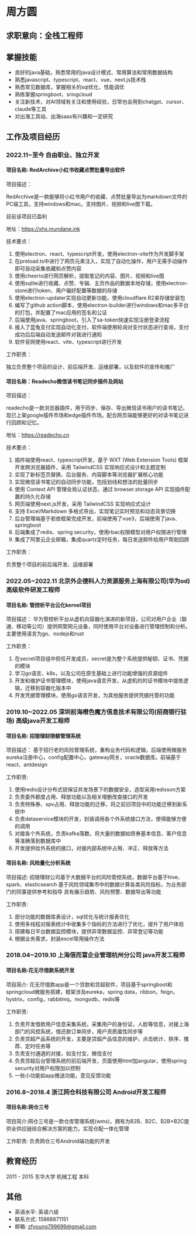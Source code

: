 # 周方圆
##  求职意向：全栈工程师

##  掌握技能
- 良好的java基础，熟悉常用的java设计模式、常用算法和常用数据结构
- 熟悉javascript、typescript、react、vue、next.js技术栈
- 熟悉常见数据库，掌握相关的sql优化、性能调优
- 熟练掌握springboot、sringcloud
- 关注新技术，对AI领域有关注和使用经验，日常也会用到chatgpt、cursor、claude等工具
- 对出海工具站、出海saas有兴趣和一定研究

## 工作及项目经历
### 2022.11~至今    自由职业、独立开发
#### 项目名称:  RedArchive小红书收藏点赞批量导出软件

项目描述：

RedArchive是一款能够将小红书用户的收藏、点赞批量导出为markdown文件的PC端工具，支持windows和mac。支持图片、视频和live图下载。

目前该项目已盈利

地址：https://xhs.mundane.ink

技术要点：

1. 使用electron、react、typescript开发，使用electron-vite作为开发脚手架
2. 在preload.ts中进行了网页元素注入，实现了自动化操作，用户无需手动操作即可自动采集收藏和点赞内容
3. 使用cheerio进行网页解析，提取笔记的内容、图片、视频和live图
4. 使用sqlite进行收藏、点赞、专辑、主页作品的数据本地存储，使用electron-store进行token、用户偏好配置等数据的存储
5. 使用electron-updater实现自动更新功能，使用cloudflare R2来存储安装包
6. 编写了github action脚本，使用electron-builder进行windows和mac多平台的打包，并配置了mac应用的签名和公证
7. 后端使用java、springboot，引入了sa-token快速实现注册登录流程
8. 接入了蓝兔支付实现自动化支付，软件端使用轮询对支付状态进行查询，支付成功后后端自动发送邮件对我进行通知
9. 软件官网使用react、vite、typescript进行开发

工作职责：

独立负责整个项目的设计、前后端开发、运维部署，以及软件的宣传和推广



#### 项目名称：Readecho微信读书笔记同步插件及网站

项目描述：

readecho是一款浏览器插件，用于同步、保存、导出微信读书用户的读书笔记，现已上架google插件市场和edge插件市场。配合网页端能够更好的对读书笔记进行回顾和记忆。

地址：https://readecho.cn

技术要点：

1. 插件端使用react、typescript开发，基于 WXT (Web Extension Tools) 框架开发跨浏览器插件，采用 TailwindCSS 实现响应式设计和主题定制
2. 实现了新标签页替换、后台服务、内容脚本等浏览器扩展核心功能
3. 实现微信读书笔记的自动同步功能，包括划线和想法的批量同步
4. 使用 Context API 管理全局认证状态，通过 browser.storage API 实现插件配置的持久化存储
5. 网页端使用next.js开发，采用 TailwindCSS 实现响应式设计
6. 支持 Excel/Markdown 多格式导出，实现笔记实时预览和动态背景切换
7. 后台管理端基于若依框架完成开发，前端使用了vue3，后端使用了java、springboot
8. 后端集成了redis、spring security，使用rbac权限模型对用户权限进行管理
9. 集成了阿里云企业邮箱，集成quartz定时任务，每日发送邮件给用户帮助回顾

工作职责：

负责整个项目的前后端开发、运维部署



### 2022.05~2022.11    北京外企德科人力资源服务上海有限公司(华为od)     高级软件研发工程师
#### 项目名称:  管控析平台云化kernel项目

项目描述：
华为管控析平台从虚机向容器化演进的新项目，公司对用户企业（联通、移动等公司）提供网管网元设备，同时使用平台对设备进行管理控制和分析。主要使用语言为go、nodejs和rust

工作职责：
1. 在secret项目组中担任开发成员，secret是为整个系统提供秘钥、证书、凭据的模块
2. 学习go语言、k8s，以及公司在原生基础上进行功能增强的资源组件
3. 开发和维护证书管理模块，使用java语言开发，从虚机的的证书模块中提炼逻辑，迁移到容器化版本中
4. 开发凭据管理模块，使用go语言开发，为其他服务提供凭据托管的功能

### 2019.10~2022.05    深圳前海橙色魔方信息技术有限公司(招商银行驻场)     高级java开发工程师
#### 项目名称:  招银理财限额管理系统

项目描述：
基于招行老的风险管理系统，重构业务代码和逻辑，后端使用微服务eureka注册中心，config配置中心，gateway网关，oracle数据库。前端基于react、antdesign

工作职责:
1. 使用redis设计分布式锁保证并发场景下的数据安全，选型采用redisson方案
2. 负责委外额度占用、释放功能以及相关增删改查接口的开发
3. 负责特殊券、spv占用、释放功能的迁移，将之前旧项目中的功能迁移到新系统中
4. 负责dataservice模块的开发，封装调用各个外系统接口方法，使得能够方便的调用
5. 对接各个外系统，负责kafka落数，将大量的数据如债券基本信息、客户信息等准确落到数据库中
6. 开发提供给外系统的接口，对接内部系统中占用、冲正、释放等方法

#### 项目名称: 风险量化分析系统

项目描述: 
招银理财公司基于大数据平台的风险管控系统，数据平台基于hive、spark、elasticsearch
基于风险领域集市中的数据计算各类风险指标，为业务部门的同事提供参考和指导
具有展示趋势、风险预警、数据导出等功能

工作职责:
1. 部分功能的数据库表设计，sql优化与统计报表优化
2. 使用多线程对报表统计中收集多个指标的方法进行了优化，提升了用户体验
3. 搭建每日平台数据监控模块，提供异常数据监控、异常登记等功能
4. 根据业务需求，封装excel常用操作方法


### 2018.04~2019.10    上海信而富企业管理杭州分公司    java开发工程师
#### 项目名称:花无尽借款系统开发

项目简介:
花无尽借款app是一个贷款和贷超软件，项目基于springboot和springcloud微服务搭建，框架涉及eureka，spring data，ribbon，feign，hystrix，config，rabbitmq，mongodb，redis等

工作职责:
1. 负责开发借款用户信息采集系统，采集用户的身份证，人脸等信息，对接上海部门的风控系统，借还款订单同步，用户资质属性同步等
2. 负责贷超产品系统的开发，主要是贷超产品信息的维护，点击统计、排序、推荐、定时任务等
3. 负责支付通道的对接，如支付宝，微信支付
4. 负责贷超后台管理系统的前后端开发，页面使用html加angular，使用spring security对用户权限加以控制
5. 一些小功能如app推送功能，意见反馈功能


### 2016.8~2018.4    浙江网仓科技有限公司    Android开发工程师
#### 项目名称:网仓三号

项目简介:网仓三号是一款仓库管理系统(wms)，拥有为B2B、B2C、B2B+B2C提供全供应链综合解决方案的能力，实现仓配一体化管理

工作职责:
负责网仓三号Android端功能的开发

## 教育经历
2011 - 2015 东华大学 机械工程 本科

## 其他
- 英语水平: 英语六级
- 联系方式: 15868871151
- 邮箱: <zfyoung799699@gmail.com>
